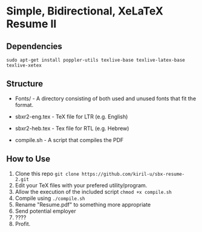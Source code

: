 # Simple, Bidirectional, XeLaTeX Resume II

## Dependencies

`sudo apt-get install poppler-utils texlive-base texlive-latex-base texlive-xetex`

## Structure

 - Fonts/ - A directory consisting of both used and unused fonts that fit the format.
 
 - sbxr2-eng.tex - TeX file for LTR (e.g. English)
 - sbxr2-heb.tex - Tex file for RTL (e.g. Hebrew)
 - compile.sh - A script that compiles the PDF
 
## How to Use

1. Clone this repo `git clone https://github.com/kiril-u/sbx-resume-2.git`
2. Edit your TeX files with your prefered utility/program.
3. Allow the execution of the included script `chmod +x compile.sh`
4. Compile using `./compile.sh`
5. Rename "Resume.pdf" to something more appropriate
6. Send potential employer
7. ????
8. Profit.
 
 
 
